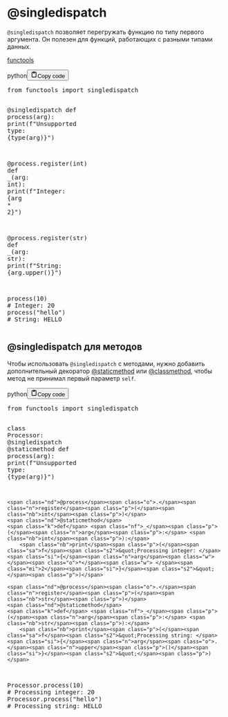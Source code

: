 <h1>@singledispatch</h1>
<p><code>@singledispatch</code> позволяет перегружать функцию по типу первого аргумента.
Он полезен для функций, работающих с разными типами данных.</p>
<p><a target="_self" href="?Languages/Python/Libraries/Python/functools" class="wikilink">functools</a></p>
<div class="code_element"><div class="lang_line"><text>python</text><button class="copy_code_button" onclick="CopyCode(this)"><svg style="width: 1.2em;height: 1.2em;" aria-hidden="true" xmlns="http://www.w3.org/2000/svg" fill="none" viewBox="0 0 24 24"><path stroke="currentColor" stroke-linecap="round" stroke-linejoin="round" stroke-width="2" d="M15 4h3a1 1 0 0 1 1 1v15a1 1 0 0 1-1 1H6a1 1 0 0 1-1-1V5a1 1 0 0 1 1-1h3m0 3h6m-5-4v4h4V3h-4Z"/></svg><text>Copy code</text></button></div><div class="code language-python"><div class="highlight"><pre><span></span><span class="kn">from</span> <span class="nn">functools</span> <span class="kn">import</span> <span class="n">singledispatch</span>

<span class="nd">@singledispatch</span>
<span class="k">def</span> <span class="nf">process</span><span class="p">(</span><span class="n">arg</span><span class="p">):</span>
    <span class="nb">print</span><span class="p">(</span><span class="sa">f</span><span class="s2">&quot;Unsupported type: </span><span class="si">{</span><span class="nb">type</span><span class="p">(</span><span class="n">arg</span><span class="p">)</span><span class="si">}</span><span class="s2">&quot;</span><span class="p">)</span>

<span class="nd">@process</span><span class="o">.</span><span class="n">register</span><span class="p">(</span><span class="nb">int</span><span class="p">)</span>
<span class="k">def</span> <span class="nf">_</span><span class="p">(</span><span class="n">arg</span><span class="p">:</span> <span class="nb">int</span><span class="p">):</span>
    <span class="nb">print</span><span class="p">(</span><span class="sa">f</span><span class="s2">&quot;Integer: </span><span class="si">{</span><span class="n">arg</span><span class="w"> </span><span class="o">*</span><span class="w"> </span><span class="mi">2</span><span class="si">}</span><span class="s2">&quot;</span><span class="p">)</span>

<span class="nd">@process</span><span class="o">.</span><span class="n">register</span><span class="p">(</span><span class="nb">str</span><span class="p">)</span>
<span class="k">def</span> <span class="nf">_</span><span class="p">(</span><span class="n">arg</span><span class="p">:</span> <span class="nb">str</span><span class="p">):</span>
    <span class="nb">print</span><span class="p">(</span><span class="sa">f</span><span class="s2">&quot;String: </span><span class="si">{</span><span class="n">arg</span><span class="o">.</span><span class="n">upper</span><span class="p">()</span><span class="si">}</span><span class="s2">&quot;</span><span class="p">)</span>

<span class="n">process</span><span class="p">(</span><span class="mi">10</span><span class="p">)</span>       <span class="c1"># Integer: 20</span>
<span class="n">process</span><span class="p">(</span><span class="s2">&quot;hello&quot;</span><span class="p">)</span>  <span class="c1"># String: HELLO</span>
</pre></div></div></div>
<h2>@singledispatch для методов</h2>
<p>Чтобы использовать <code>@singledispatch</code> с методами, нужно добавить дополнительный декоратор
<a href="?Languages/Python/Decorators%20Closure/staticmethod">@staticmethod</a> или <a href="?Languages/Python/Decorators%20Closure/classmethod">@classmethod</a>, чтобы метод не принимал первый параметр <code>self</code>.</p>
<div class="code_element"><div class="lang_line"><text>python</text><button class="copy_code_button" onclick="CopyCode(this)"><svg style="width: 1.2em;height: 1.2em;" aria-hidden="true" xmlns="http://www.w3.org/2000/svg" fill="none" viewBox="0 0 24 24"><path stroke="currentColor" stroke-linecap="round" stroke-linejoin="round" stroke-width="2" d="M15 4h3a1 1 0 0 1 1 1v15a1 1 0 0 1-1 1H6a1 1 0 0 1-1-1V5a1 1 0 0 1 1-1h3m0 3h6m-5-4v4h4V3h-4Z"/></svg><text>Copy code</text></button></div><div class="code language-python"><div class="highlight"><pre><span></span><span class="kn">from</span> <span class="nn">functools</span> <span class="kn">import</span> <span class="n">singledispatch</span>

<span class="k">class</span> <span class="nc">Processor</span><span class="p">:</span>
    <span class="nd">@singledispatch</span>
    <span class="nd">@staticmethod</span>
    <span class="k">def</span> <span class="nf">process</span><span class="p">(</span><span class="n">arg</span><span class="p">):</span>
        <span class="nb">print</span><span class="p">(</span><span class="sa">f</span><span class="s2">&quot;Unsupported type: </span><span class="si">{</span><span class="nb">type</span><span class="p">(</span><span class="n">arg</span><span class="p">)</span><span class="si">}</span><span class="s2">&quot;</span><span class="p">)</span>

    <span class="nd">@process</span><span class="o">.</span><span class="n">register</span><span class="p">(</span><span class="nb">int</span><span class="p">)</span>
    <span class="nd">@staticmethod</span>
    <span class="k">def</span> <span class="nf">_</span><span class="p">(</span><span class="n">arg</span><span class="p">:</span> <span class="nb">int</span><span class="p">):</span>
        <span class="nb">print</span><span class="p">(</span><span class="sa">f</span><span class="s2">&quot;Processing integer: </span><span class="si">{</span><span class="n">arg</span><span class="w"> </span><span class="o">*</span><span class="w"> </span><span class="mi">2</span><span class="si">}</span><span class="s2">&quot;</span><span class="p">)</span>

    <span class="nd">@process</span><span class="o">.</span><span class="n">register</span><span class="p">(</span><span class="nb">str</span><span class="p">)</span>
    <span class="nd">@staticmethod</span>
    <span class="k">def</span> <span class="nf">_</span><span class="p">(</span><span class="n">arg</span><span class="p">:</span> <span class="nb">str</span><span class="p">):</span>
        <span class="nb">print</span><span class="p">(</span><span class="sa">f</span><span class="s2">&quot;Processing string: </span><span class="si">{</span><span class="n">arg</span><span class="o">.</span><span class="n">upper</span><span class="p">()</span><span class="si">}</span><span class="s2">&quot;</span><span class="p">)</span>

<span class="n">Processor</span><span class="o">.</span><span class="n">process</span><span class="p">(</span><span class="mi">10</span><span class="p">)</span>       <span class="c1"># Processing integer: 20</span>
<span class="n">Processor</span><span class="o">.</span><span class="n">process</span><span class="p">(</span><span class="s2">&quot;hello&quot;</span><span class="p">)</span>  <span class="c1"># Processing string: HELLO</span>
</pre></div></div></div>